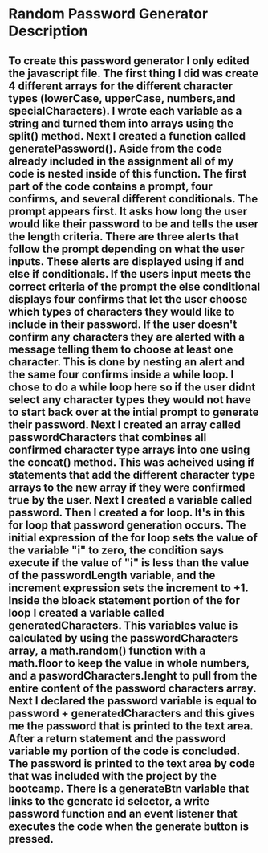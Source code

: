 # Random Password Generator Description

## To create this password generator I only edited the javascript file.  The first thing I did was create 4 different arrays for the different character types (lowerCase, upperCase, numbers,and specialCharacters).  I wrote each variable as a string and turned them into arrays using the split() method.  Next I created a function called generatePassword().  Aside from the code already included in the assignment all of my code is nested inside of this function. The first part of the code contains a prompt, four confirms, and several different conditionals.  The prompt appears first.  It asks how long the user would like their password to be and tells the user the length criteria.  There are three alerts that follow the prompt depending on what the user inputs.  These alerts are displayed using if and else if conditionals.  If the users input meets the correct criteria of the prompt the else conditional displays four confirms that let the user choose which types of characters they would like to include in their password.  If the user doesn't confirm any characters they are alerted with a message telling them to choose at least one character.  This is done by nesting an alert and the same four confirms inside a while loop.  I chose to do a while loop here so if the user didnt select any character types they would not have to start back over at the intial prompt to generate their password.  Next I created an array called passwordCharacters that combines all confirmed character type arrays into one using the concat() method.  This was acheived using if statements that add the different character type arrays to the new array if they were confirmed true by the user.  Next I created a variable called password.  Then I created a for loop.  It's in this for loop that password generation occurs.  The initial expression of the for loop sets the value of the variable "i" to zero,  the condition says execute if the value of "i" is less than the value of the passwordLength variable, and the increment expression sets the increment to +1.  Inside the bloack statement portion of the for loop I created a variable called generatedCharacters.  This variables value is calculated by using the passwordCharacters array, a math.random() function with a math.floor to keep the value in whole numbers, and a paswordCharacters.lenght to pull from the entire content of the password characters array. Next I declared the password variable is equal to password + generatedCharacters and this gives me the password that is printed to the text area.  After a return statement and the password variable my portion of the code is concluded.  The password is printed to the text area by code that was included with the project by the bootcamp.  There is a generateBtn variable that links to the generate id selector, a write password function and an event listener that executes the code when the generate button is pressed.